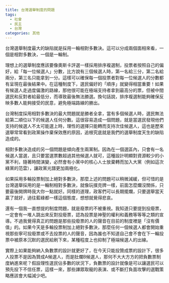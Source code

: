 ```yaml
---
title: 台灣選舉制度的問題
tags:
  - 社會
  - 民主
  - 台灣
categories: 其他
---
```

台灣選舉制度最大的缺陷就是採用一輪相對多數決。這可以分成兩個面相來看，一個是相對多數決，一個是一輪制。
<!-- more -->

理想上的選舉制度應該要像奧斯卡評選一樣採用排序複選制，投票者按照自己的偏好，給「每一位候選人」分數，比方說有三個候選人時，第一名給三分，第二名給兩分，第三名只能拿到一分。這樣可以確保每一個投票者對每一位候選人的分數都有呈現在最後結果中。在這種制度下，選民偏好的「順序」就變得相當重要！如果有候選人走過度偏激的路線，那他很可能在極端支持者拿到最高分的票，但被中間選民和反對者給最低分，而導致最後無法勝選。換句話說，排序複選制能夠確保反映多數人能夠接受的民意，避免極端路線的勝出。

台灣制度採用相對多數決的最大問題就是勝者全拿，當有多個候選人時，選民無法給第二順位以下的候選人任何分數。這很容易造成一個問題，就是當選民發現他們支持的候選人不太可能選上時，理性的選擇只能轉而支持次佳候選人，這也是歷來選舉常常看到政黨操作棄保效應的原因，追根究底就是我們的選舉制度天生的缺陷造成的。

相對多數決造成的另一個問題是傾向產生兩黨制。因為在一個選區內，只會有一名候選人當選，且只要當選票數超過其他候選人就可，這種設計明顯對資源較少的小黨不利，隨著時間演變，必然會有小黨中的核心人士放棄轉而加入大黨（例如這次綠黨的范雲），讓政黨光譜更加兩極化。

如果採用多輪投票制加上絕對多數決，那麼上述的問題可以稍微減緩，但可惜的是台灣選舉採用的是一輪制相對多數決，就像玩撲克牌一樣，前面怎麼爛沒關係，只要最後開牌時我大你一點就好。同樣的道理，政客們可以長期擺爛，只要選舉當天贏了就好，過往藍綠都一樣這個態度，想想就覺得悲哀。

還有一個我一直想提的制度問題，就是廢票的不被重視。我知道只要提到投廢票，一定會有一堆人跳出來反對投廢票，認為投票是神聖的權利和義務等等等之類的宣導。不過我覺得真正的問題是那些投廢票的人的聲音在目前的制度裡是「沒有價值」的。如果今天是多輪投票制加上絕對多數決，那麼任何一個候選人都會開始重視那些寧可投廢票或不去投票的人的聲音，因為誰也不知道自己會不會在下一輪投票中被原本沉默的選民給刷下來，某種程度上也抑制了極端候選人的出線。

實際上如果能夠納入負數票的設計就更好了，在今天只能投贊成票的設計下，很多人投票不是因為贊成A候選人，而是肚爛B候選人，那何不大大方方的把負數票制度納進來呢？假設理性選民佔多數的狀況下，負數票的設計就像是可以讓選民可以預先投下不信任票，這樣一來，那些譁眾取寵的表演、或不斷打負面攻擊的選戰策略應該會大幅減少吧。